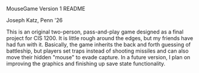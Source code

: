 MouseGame Version 1 README

Joseph Katz, Penn '26

This is an original two-person, pass-and-play game designed as a final project for CIS 1200. 
It is little rough around the edges, but my friends have had fun with it. Basically, the game 
inherits the back and forth guessing of battleship, but players set traps instead of shooting 
missiles and can also move their hidden "mouse" to evade capture. In a future version, I plan 
on improving the graphics and finishing up save state functionality. 
